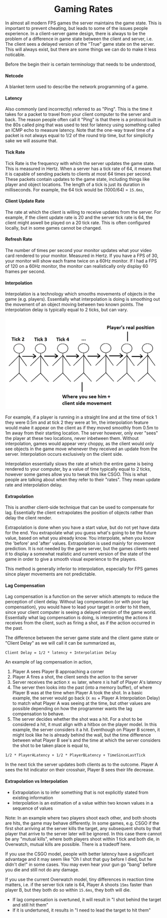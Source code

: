 <div align="center">
  <h1> Gaming Rates </h1>
</div>

In almost all modern FPS games the server maintains the game state. This is important to prevent cheating, but leads to some of the issues people experience. In a client-server game design, there is always to be the problem of a difference in game state between the client and server, i.e. The client sees a delayed version of the "True" game state on the server. This will always exist, but there are some things we can do to make it less noticable.

Before the begin their is certain terminology that needs to be understood,

#### Netcode

A blanket term used to describe the network programming of a game.

#### Latency

Also commonly (and incorrectly) referred to as "Ping". This is the time it takes for a packet to travel from your client computer to the server and back. The reason people often call it "Ping" is that there is a protocol built in the 80s called ping that was used to test for latency using something called an ICMP echo to measure latency. Note that the one-way travel time of a packet is not always equal to 1/2 of the round trip time, but for simplicity sake we will assume that.

#### Tick Rate

Tick Rate is the frequency with which the server updates the game state. This is measured in Hertz. When a server has a tick rate of 64, it means that it is capable of sending packets to clients at most 64 times per second. These packets contain updates to the game state, including things like player and object locations. The length of a tick is just its duration in milliseconds. For example, the 64 tick would be (1000/64) = `15.6ms`, 

#### Client Update Rate

The rate at which the client is willing to receive updates from the server. For example, if the client update rate is 20 and the server tick rate is 64, the client might aswell be played on a 20 tick rate. This is often configured locally, but in some games cannot be changed.

#### Refresh Rate

The number of times per second your monitor updates what your video card rendered to your monitor. Measured in Hertz. If you have a FPS of 30, your monitor will show each frame twice on a 60Hz monitor. If I had a FPS of 120 on a 60Hz monitor, the monitor can realistically only display 60 frames per second.

#### Interpolation

Interpolation is a technology which smooths movements of objects in the game (e.g. players). Essentially what interpolation is doing is smoothing out the movement of an object moving between two known points. The interpolation delay is typically equal to 2 ticks, but can vary.

![](./images/gaming_rates.png)

For example, if a player is running in a straight line and at the time of tick 1 they were 0.5m and at tick 2 they were at 1m, the interpolation feature would make it appear on the client as if they moved smoothly from 0.5m to 1m away from their starting location. The server however, only ever "sees" the player at these two locations, never inbetween them. Without interpolation, games would appear very choppy, as the client would only see objects in the game move whenever they received an update from the server. Interpolation occurs exclusively on the client side.

Interpolation essentially slows the rate at which the entire game is being rendered to your computer, by a value of time typically equal to 2 ticks, however some games allow you to tweak this like CSGO. This is what people are talking about when they refer to their "rates". They mean update rate and interpolation delay.

#### Extrapolation

This is another client-side technique that can be used to compensate for lag. Essentially the client extrapolates the position of objects rather than delay the client render.

Extrapolation is done when you have a start value, but do not yet have data for the end. You extrapolate what you guess what's going to be the future value, based on what you already know. You interpolate, when you know the 'before' and 'after' values. Extrapolation is used mainly for movement prediction. It is not needed by the game server, but the games clients need it to display a somewhat realistic and current version of the state of the game in order to give a smooth visual experience to the players.

This method is generally inferior to interpolation, especially for FPS games since player movements are not predictable.

#### Lag Compensation

Lag compensation is a function on the server which attempts to reduce the perception of client delay. Without lag compensation (or with poor lag compensation), you would have to lead your target in order to hit them, since your client computer is seeing a delayed version of the game world. Essentially what lag compensation is doing, is interpreting the actions it receives from the client, such as firing a shot, as if the action occurred in the past.

The difference between the server game state and the client game state or "Client Delay" as we will call it can be summarized as,

```
Client Delay = 1/2 * latency + Interpolation Delay
```

An example of lag compensation in action,

1. Player A sees Player B approaching a corner
2. Player A fires a shot, the client sends the action to the server
3. Server receives the action `X ms` later, where `X` is half of Player A's latency
4. The server then looks into the past (into a memory buffer), of where Player B was at the time when Player A took the shot. In a basic example, the server would go back (`X ms` + Player A Interpolation Delay) to match what Player A was seeing at the time, but other values are possible depending on how the programmer wants the lag compensation to behave.
5. The server decides whether the shot was a hit. For a shot to be considered a hit, it must align with a hitbox on the player model. In this example, the server considers it a hit. Eventhough on Player B screen, it might look like he is already behind the wall, but the time difference between what Player B see's and the time at which the server considers the shot to be taken place is equal to,

```
1/2 * PlayerALatency + 1/2 * PlayerBLatency + TimeSinceLastTick
```

In the next tick the server updates both clients as to the outcome. Player A sees the hit indicator on their crosshair, Player B sees their life decrease.

#### Extrapolation vs Interpolation

- Extrapolation is to infer something that is not explicitly stated from existing information
- Interpolation is an estimation of a value within two known values in a sequence of values

Note: In an example where two players shoot each other, and both shoots are hits, the game may behave differently. In some games, e.g. CSGO if the first shot arriving at the server kills the target, any subsequent shots by that player that arrive to the server later will be ignored. In this case there cannot be any "mutual kills", where both players shoot within 1 tick and both die, in Overwatch, mutual kills are possible. There is a tradeoff here.

If you use the CSGO model, people with better latency have a significant advantage and it may seem like "Oh I shot that guy before I died, but he didn't die!" in some cases. You may even hear your gun go "bang" before you die and still not do any damage.

If you use the current Overwatch model, tiny differences in reaction time matters, i.e. if the server tick rate is 64, Player A shoots `15ms` faster than player B, but they both do so within `15.6ms`, they both will die.

- If lag compensation is overtuned, it will result in "I shot behind the target and still hit them"
- If it is undertuned, it results in "I need to lead the target to hit them"
